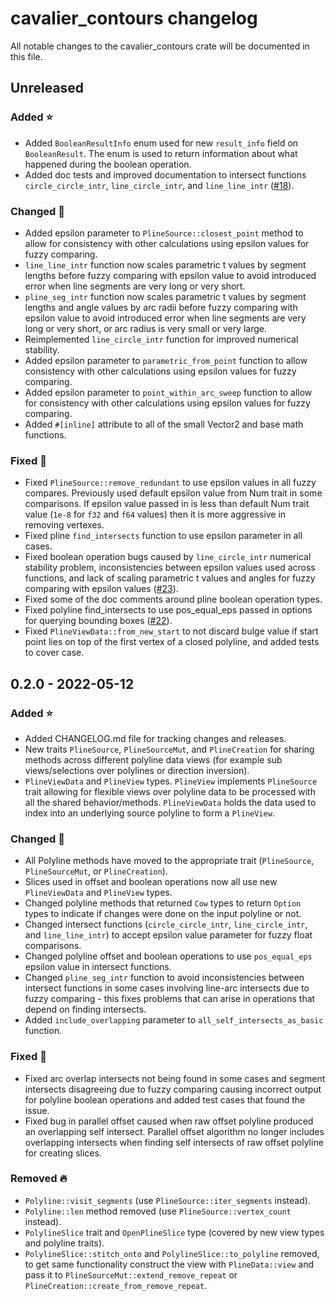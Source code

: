 # cavalier_contours changelog

All notable changes to the cavalier_contours crate will be documented in this file.

## Unreleased

### Added ⭐

- Added `BooleanResultInfo` enum used for new `result_info` field on `BooleanResult`. The enum
  is used to return information about what happened during the boolean operation.
- Added doc tests and improved documentation to intersect functions `circle_circle_intr`,
  `line_circle_intr`, and `line_line_intr`
  ([#18](https://github.com/jbuckmccready/cavalier_contours/pull/18)).

### Changed 🔧

- Added epsilon parameter to `PlineSource::closest_point` method to allow for consistency with other
  calculations using epsilon values for fuzzy comparing.
- `line_line_intr` function now scales parametric t values by segment lengths before fuzzy comparing
  with epsilon value to avoid introduced error when line segments are very long or very short.
- `pline_seg_intr` function now scales parametric t values by segment lengths and angle values by
  arc radii before fuzzy comparing with epsilon value to avoid introduced error when line segments
  are very long or very short, or arc radius is very small or very large.
- Reimplemented `line_circle_intr` function for improved numerical stability.
- Added epsilon parameter to `parametric_from_point` function to allow consistency with other
  calculations using epsilon values for fuzzy comparing.
- Added epsilon parameter to `point_within_arc_sweep` function to allow for consistency with other
  calculations using epsilon values for fuzzy comparing.
- Added `#[inline]` attribute to all of the small Vector2 and base math functions.

### Fixed 🐛

- Fixed `PlineSource::remove_redundant` to use epsilon values in all fuzzy compares. Previously
  used default epsilon value from Num trait in some comparisons. If epsilon value passed in is less
  than default Num trait value (`1e-8` for `f32` and `f64` values) then it is more aggressive in
  removing vertexes.
- Fixed pline `find_intersects` function to use epsilon parameter in all cases.
- Fixed boolean operation bugs caused by `line_circle_intr` numerical stability problem,
  inconsistencies between epsilon values used across functions, and lack of scaling parametric t
  values and angles for fuzzy comparing with epsilon values
  ([#23](https://github.com/jbuckmccready/cavalier_contours/issues/23)).
- Fixed some of the doc comments around pline boolean operation types.
- Fixed polyline find_intersects to use pos_equal_eps passed in options for querying bounding boxes
  ([#22](https://github.com/jbuckmccready/cavalier_contours/pull/22)).
- Fixed `PlineViewData::from_new_start` to not discard bulge value if start point lies on top of the
  first vertex of a closed polyline, and added tests to cover case.

## 0.2.0 - 2022-05-12

### Added ⭐

- Added CHANGELOG.md file for tracking changes and releases.
- New traits `PlineSource`, `PlineSourceMut`, and `PlineCreation` for sharing methods across
  different polyline data views (for example sub views/selections over polylines or direction
  inversion).
- `PlineViewData` and `PlineView` types. `PlineView` implements `PlineSource` trait allowing for
  flexible views over polyline data to be processed with all the shared behavior/methods.
  `PlineViewData` holds the data used to index into an underlying source polyline to form a
  `PlineView`.

### Changed 🔧

- All Polyline methods have moved to the appropriate trait (`PlineSource`, `PlineSourceMut`, or
  `PlineCreation`).
- Slices used in offset and boolean operations now all use new `PlineViewData` and `PlineView`
  types.
- Changed polyline methods that returned `Cow` types to return `Option` types to indicate if changes
  were done on the input polyline or not.
- Changed intersect functions (`circle_circle_intr`, `line_circle_intr`, and `line_line_intr`) to
  accept epsilon value parameter for fuzzy float comparisons.
- Changed polyline offset and boolean operations to use `pos_equal_eps` epsilon value in intersect
  functions.
- Changed `pline_seg_intr` function to avoid inconsistencies between intersect functions in some
  cases involving line-arc intersects due to fuzzy comparing - this fixes problems that can arise in
  operations that depend on finding intersects.
- Added `include_overlapping` parameter to `all_self_intersects_as_basic` function.

### Fixed 🐛

- Fixed arc overlap intersects not being found in some cases and segment intersects disagreeing due
  to fuzzy comparing causing incorrect output for polyline boolean operations and added test cases
  that found the issue.
- Fixed bug in parallel offset caused when raw offset polyline produced an overlapping self
  intersect. Parallel offset algorithm no longer includes overlapping intersects when finding self
  intersects of raw offset polyline for creating slices.

### Removed 🔥

- `Polyline::visit_segments` (use `PlineSource::iter_segments` instead).
- `Polyline::len` method removed (use `PlineSource::vertex_count` instead).
- `PolylineSlice` trait and `OpenPlineSlice` type (covered by new view types and polyline traits).
- `PolylineSlice::stitch_onto` and `PolylineSlice::to_polyline` removed, to get same functionality
  construct the view with `PlineData::view` and pass it to `PlineSourceMut::extend_remove_repeat` or
  `PlineCreation::create_from_remove_repeat`.
